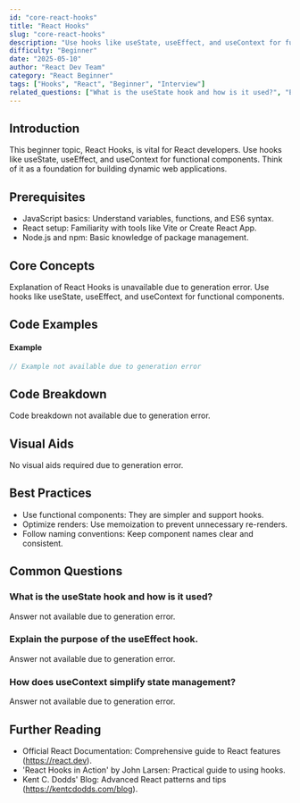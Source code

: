 ```yaml
---
id: "core-react-hooks"
title: "React Hooks"
slug: "core-react-hooks"
description: "Use hooks like useState, useEffect, and useContext for functional components."
difficulty: "Beginner"
date: "2025-05-10"
author: "React Dev Team"
category: "React Beginner"
tags: ["Hooks", "React", "Beginner", "Interview"]
related_questions: ["What is the useState hook and how is it used?", "Explain the purpose of the useEffect hook.", "How does useContext simplify state management?"]
---
```


## Introduction

This beginner topic, React Hooks, is vital for React developers. Use hooks like useState, useEffect, and useContext for functional components. Think of it as a foundation for building dynamic web applications.

## Prerequisites

- JavaScript basics: Understand variables, functions, and ES6 syntax.
- React setup: Familiarity with tools like Vite or Create React App.
- Node.js and npm: Basic knowledge of package management.

## Core Concepts

Explanation of React Hooks is unavailable due to generation error. Use hooks like useState, useEffect, and useContext for functional components.

## Code Examples

#### Example
```jsx
// Example not available due to generation error
```

## Code Breakdown

Code breakdown not available due to generation error.

## Visual Aids

No visual aids required due to generation error.

## Best Practices

- Use functional components: They are simpler and support hooks.
- Optimize renders: Use memoization to prevent unnecessary re-renders.
- Follow naming conventions: Keep component names clear and consistent.

## Common Questions

### What is the useState hook and how is it used?

Answer not available due to generation error.

### Explain the purpose of the useEffect hook.

Answer not available due to generation error.

### How does useContext simplify state management?

Answer not available due to generation error.

## Further Reading

- Official React Documentation: Comprehensive guide to React features (https://react.dev).
- 'React Hooks in Action' by John Larsen: Practical guide to using hooks.
- Kent C. Dodds' Blog: Advanced React patterns and tips (https://kentcdodds.com/blog).
